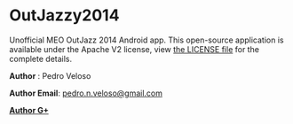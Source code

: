 OutJazzy2014
============

Unofficial MEO OutJazz 2014 Android app.
This open-source application is available under the Apache V2 license, view [the LICENSE
file](../blob/master/LICENSE) for the complete details.

__Author__ : Pedro Veloso

__Author Email__: pedro.n.veloso@gmail.com

[__Author G+__](https://plus.google.com/u/0/+PedroVeloso/posts)